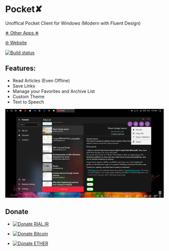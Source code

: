 # Pocket✘

Unoffical Pocket Client for Windows (Modern with Fluent Design)

[❄ Other Apps ❄](https://yazdipour.github.io/apps)

[🌐 Website](https://yazdipour.github.io/)

[![Build status](https://build.appcenter.ms/v0.1/apps/5dc566ec-33b7-43a2-9f2f-a767502f3282/branches/master/badge)](https://appcenter.ms)

## Features:
* Read Articles (Even Offline)
* Save Links
* Manage your Favorites and Archive List
* Custom Theme
* Text to Speech


![Screenshot](./Screenshot.png)


## Donate

* [![Donate RIAL.IR](https://img.shields.io/badge/donate-IRAN-blue.svg)](https://www.payping.ir/yazdipour)

* [![Donate Bitcoin](https://en.cryptobadges.io/badge/small/17BF1jES7ytyKsNHM3rmRZ5n63VSy28gLe)](https://en.cryptobadges.io/donate/17BF1jES7ytyKsNHM3rmRZ5n63VSy28gLe)

* [![Donate ETHER](https://en.cryptobadges.io/badge/small/0x37C14DaF87ba7a680a5B4CfcB7ef52c71A5C7Be4)](https://en.cryptobadges.io/donate/0x37C14DaF87ba7a680a5B4CfcB7ef52c71A5C7Be4)